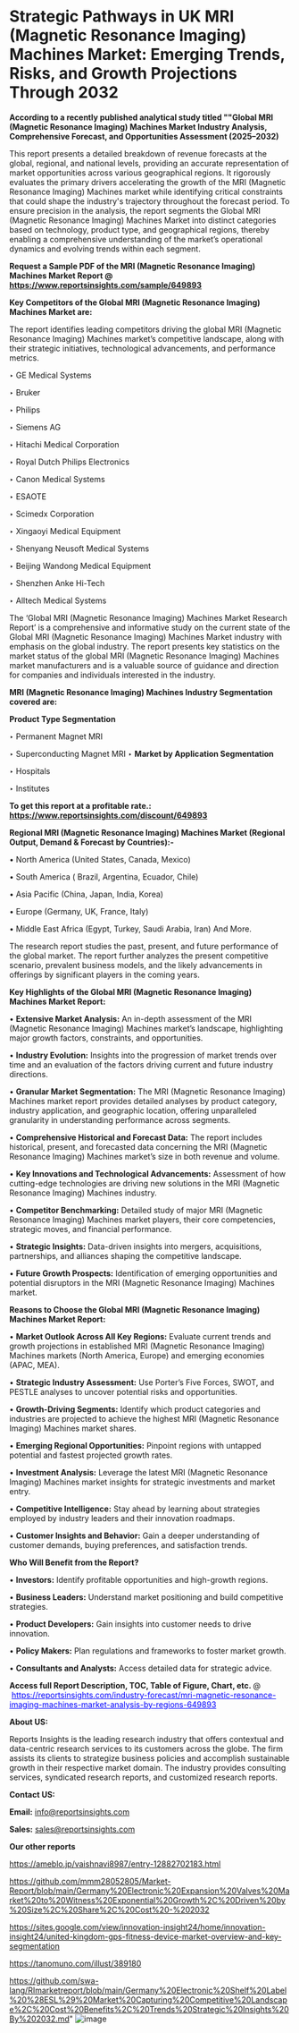 # Strategic Pathways in UK MRI (Magnetic Resonance Imaging) Machines Market: Emerging Trends, Risks, and Growth Projections Through 2032

<strong>According to a recently published analytical study titled ""Global MRI (Magnetic Resonance Imaging) Machines Market Industry Analysis, Comprehensive Forecast, and Opportunities Assessment (2025–2032)</strong>

This report presents a detailed breakdown of revenue forecasts at the global, regional, and national levels, providing an accurate representation of market opportunities across various geographical regions. It rigorously evaluates the primary drivers accelerating the growth of the MRI (Magnetic Resonance Imaging) Machines market while identifying critical constraints that could shape the industry's trajectory throughout the forecast period. To ensure precision in the analysis, the report segments the Global MRI (Magnetic Resonance Imaging) Machines Market into distinct categories based on technology, product type, and geographical regions, thereby enabling a comprehensive understanding of the market’s operational dynamics and evolving trends within each segment.

<strong>Request a Sample PDF of the MRI (Magnetic Resonance Imaging) Machines Market Report </strong><strong>@<a href=https://www.reportsinsights.com/sample/649893 style=color:#0000ff;> https://www.reportsinsights.com/sample/649893</a></strong></font>

<strong>Key Competitors of the Global MRI (Magnetic Resonance Imaging) Machines Market are:</strong>

The report identifies leading competitors driving the global MRI (Magnetic Resonance Imaging) Machines market’s competitive landscape, along with their strategic initiatives, technological advancements, and performance metrics.

‣ GE Medical Systems

‣ Bruker

‣ Philips

‣ Siemens AG

‣ Hitachi Medical Corporation

‣ Royal Dutch Philips Electronics

‣ Canon Medical Systems

‣ ESAOTE

‣ Scimedx Corporation

‣ Xingaoyi Medical Equipment

‣ Shenyang Neusoft Medical Systems

‣ Beijing Wandong Medical Equipment

‣ Shenzhen Anke Hi-Tech

‣ Alltech Medical Systems

The ‘Global MRI (Magnetic Resonance Imaging) Machines Market Research Report’ is a comprehensive and informative study on the current state of the Global MRI (Magnetic Resonance Imaging) Machines Market industry with emphasis on the global industry. The report presents key statistics on the market status of the global MRI (Magnetic Resonance Imaging) Machines market manufacturers and is a valuable source of guidance and direction for companies and individuals interested in the industry.

<strong>MRI (Magnetic Resonance Imaging) Machines Industry Segmentation covered are:</strong>

<strong>Product Type Segmentation</strong>

‣ Permanent Magnet MRI

‣ Superconducting Magnet MRI
‣ 
<strong>Market by Application Segmentation</strong>

‣ Hospitals

‣ Institutes

<strong>To get this report at a profitable rate.: <a href=https://www.reportsinsights.com/discount/649893 style=color:#0000ff;>https://www.reportsinsights.com/discount/649893</a></strong></font>

<strong>Regional MRI (Magnetic Resonance Imaging) Machines Market (Regional Output, Demand &amp; Forecast by Countries):-</strong>

• North America (United States, Canada, Mexico)

• South America ( Brazil, Argentina, Ecuador, Chile)

• Asia Pacific (China, Japan, India, Korea)

• Europe (Germany, UK, France, Italy)

• Middle East Africa (Egypt, Turkey, Saudi Arabia, Iran) And More.

The research report studies the past, present, and future performance of the global market. The report further analyzes the present competitive scenario, prevalent business models, and the likely advancements in offerings by significant players in the coming years.

<strong>Key Highlights of the Global MRI (Magnetic Resonance Imaging) Machines Market Report:</strong>

• <strong>Extensive Market Analysis:</strong> An in-depth assessment of the MRI (Magnetic Resonance Imaging) Machines market’s landscape, highlighting major growth factors, constraints, and opportunities.

• <strong>Industry Evolution:</strong> Insights into the progression of market trends over time and an evaluation of the factors driving current and future industry directions.

• <strong>Granular Market Segmentation:</strong> The MRI (Magnetic Resonance Imaging) Machines market report provides detailed analyses by product category, industry application, and geographic location, offering unparalleled granularity in understanding performance across segments.

• <strong>Comprehensive Historical and Forecast Data:</strong> The report includes historical, present, and forecasted data concerning the MRI (Magnetic Resonance Imaging) Machines market’s size in both revenue and volume.

• <strong>Key Innovations and Technological Advancements:</strong> Assessment of how cutting-edge technologies are driving new solutions in the MRI (Magnetic Resonance Imaging) Machines industry.

• <strong>Competitor Benchmarking:</strong> Detailed study of major MRI (Magnetic Resonance Imaging) Machines market players, their core competencies, strategic moves, and financial performance.

• <strong>Strategic Insights:</strong> Data-driven insights into mergers, acquisitions, partnerships, and alliances shaping the competitive landscape.

• <strong>Future Growth Prospects:</strong> Identification of emerging opportunities and potential disruptors in the MRI (Magnetic Resonance Imaging) Machines market.

<strong>Reasons to Choose the Global MRI (Magnetic Resonance Imaging) Machines Market Report:</strong>

• <strong>Market Outlook Across All Key Regions:</strong> Evaluate current trends and growth projections in established MRI (Magnetic Resonance Imaging) Machines markets (North America, Europe) and emerging economies (APAC, MEA).

• <strong>Strategic Industry Assessment:</strong> Use Porter’s Five Forces, SWOT, and PESTLE analyses to uncover potential risks and opportunities.

• <strong>Growth-Driving Segments:</strong> Identify which product categories and industries are projected to achieve the highest MRI (Magnetic Resonance Imaging) Machines market shares.

• <strong>Emerging Regional Opportunities:</strong> Pinpoint regions with untapped potential and fastest projected growth rates.

• <strong>Investment Analysis:</strong> Leverage the latest MRI (Magnetic Resonance Imaging) Machines market insights for strategic investments and market entry.

• <strong>Competitive Intelligence:</strong> Stay ahead by learning about strategies employed by industry leaders and their innovation roadmaps.

• <strong>Customer Insights and Behavior:</strong> Gain a deeper understanding of customer demands, buying preferences, and satisfaction trends.

<strong>Who Will Benefit from the Report?</strong>

• <strong>Investors:</strong> Identify profitable opportunities and high-growth regions.

• <strong>Business Leaders:</strong> Understand market positioning and build competitive strategies.

• <strong>Product Developers:</strong> Gain insights into customer needs to drive innovation.

• <strong>Policy Makers:</strong> Plan regulations and frameworks to foster market growth.

• <strong>Consultants and Analysts:</strong> Access detailed data for strategic advice.
</ul>
<strong>Access full Report Description, TOC, Table of Figure, Chart, etc. </strong>@  <a href=https://reportsinsights.com/industry-forecast/mri-magnetic-resonance-imaging-machines-market-analysis-by-regions-649893 style=color:#0000ff;>https://reportsinsights.com/industry-forecast/mri-magnetic-resonance-imaging-machines-market-analysis-by-regions-649893</a></font>

<strong><strong>About US</strong>:</strong>

Reports Insights is the leading research industry that offers contextual and data-centric research services to its customers across the globe. The firm assists its clients to strategize business policies and accomplish sustainable growth in their respective market domain. The industry provides consulting services, syndicated research reports, and customized research reports.

<strong>Contact US:</strong>

<p class=""""><b>Email:</b> <a href=mailto:info@reportsinsights.com>info@reportsinsights.com</a></p>
<p class=""""><b>Sales:</b> <a href=mailto:sales@reportsinsights.com>sales@reportsinsights.com</a></p>

<strong>Our other reports</strong>

<a href=https://ameblo.jp/vaishnavi8987/entry-12882702183.html>https://ameblo.jp/vaishnavi8987/entry-12882702183.html</a>

<a href=https://github.com/mmm28052805/Market-Report/blob/main/Germany%20Electronic%20Expansion%20Valves%20Market%20to%20Witness%20Exponential%20Growth%2C%20Driven%20by%20Size%2C%20Share%2C%20Cost%20-%202032>https://github.com/mmm28052805/Market-Report/blob/main/Germany%20Electronic%20Expansion%20Valves%20Market%20to%20Witness%20Exponential%20Growth%2C%20Driven%20by%20Size%2C%20Share%2C%20Cost%20-%202032</a>

<a href=https://sites.google.com/view/innovation-insight24/home/innovation-insight24/united-kingdom-gps-fitness-device-market-overview-and-key-segmentation>https://sites.google.com/view/innovation-insight24/home/innovation-insight24/united-kingdom-gps-fitness-device-market-overview-and-key-segmentation</a>

<a href=https://tanomuno.com/illust/389180>https://tanomuno.com/illust/389180</a>

<a href=https://github.com/swa-lang/RImarketreport/blob/main/Germany%20Electronic%20Shelf%20Label%20%28ESL%29%20Market%20Capturing%20Competitive%20Landscape%2C%20Cost%20Benefits%2C%20Trends%20Strategic%20Insights%20By%202032.md>https://github.com/swa-lang/RImarketreport/blob/main/Germany%20Electronic%20Shelf%20Label%20%28ESL%29%20Market%20Capturing%20Competitive%20Landscape%2C%20Cost%20Benefits%2C%20Trends%20Strategic%20Insights%20By%202032.md</a>"
![image](https://github.com/user-attachments/assets/410f597b-1e6c-491f-bab4-2fb3f2eacc1a)

